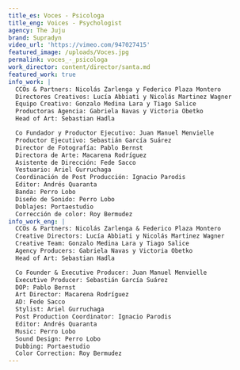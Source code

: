 ```yaml
---
title_es: Voces - Psicologa
title_eng: Voices - Psychologist
agency: The Juju
brand: Supradyn
video_url: 'https://vimeo.com/947027415'
featured_image: /uploads/Voces.jpg
permalink: voces_-_psicologa
work_director: content/director/santa.md
featured_work: true
info_work: |
  CCOs & Partners: Nicolás Zarlenga y Federico Plaza Montero
  Directores Creativos: Lucía Abbiati y Nicolás Martinez Wagner
  Equipo Creativo: Gonzalo Medina Lara y Tiago Salice
  Productoras Agencia: Gabriela Navas y Victoria Obetko
  Head of Art: Sebastian Hadla

  Co Fundador y Productor Ejecutivo: Juan Manuel Menvielle
  Productor Ejecutivo: Sebastián García Suárez
  Director de Fotografía: Pablo Bernst
  Directora de Arte: Macarena Rodríguez
  Asistente de Dirección: Fede Sacco
  Vestuario: Ariel Gurruchaga
  Coordinación de Post Producción: Ignacio Parodis
  Editor: Andrés Quaranta
  Banda: Perro Lobo
  Diseño de Sonido: Perro Lobo
  Doblajes: Portaestudio
  Corrección de color: Roy Bermudez
info_work_eng: |
  CCOs & Partners: Nicolás Zarlenga & Federico Plaza Montero
  Creative Directors: Lucía Abbiati y Nicolás Martinez Wagner
  Creative Team: Gonzalo Medina Lara y Tiago Salice
  Agency Producers: Gabriela Navas y Victoria Obetko
  Head of Art: Sebastian Hadla

  Co Founder & Executive Producer: Juan Manuel Menvielle
  Executive Producer: Sebastián García Suárez
  DOP: Pablo Bernst
  Art Director: Macarena Rodríguez
  AD: Fede Sacco
  Stylist: Ariel Gurruchaga
  Post Production Coordinator: Ignacio Parodis
  Editor: Andrés Quaranta
  Music: Perro Lobo
  Sound Design: Perro Lobo
  Dubbing: Portaestudio
  Color Correction: Roy Bermudez
---
```


